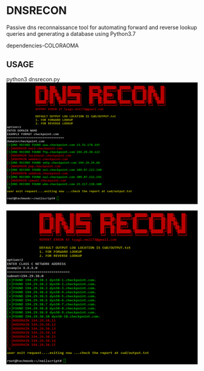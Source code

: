 # DNSRECON
Passive dns reconnaissance tool for automating forward and reverse lookup queries and generating a database
using Python3.7

dependencies-COLORAOMA

USAGE
--------
python3 dnsrecon.py
![FORWARD LOOKUP](https://github.com/neiltyagi/DNSRECON/blob/master/fwd.PNG)

![REVERSE LOOKUP](https://github.com/neiltyagi/DNSRECON/blob/master/rev.PNG)
